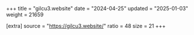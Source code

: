 +++
title = "gilcu3.website"
date = "2024-04-25"
updated = "2025-01-03"
weight = 21659

[extra]
source = "https://gilcu3.website/"
ratio = 48
size = 21
+++
